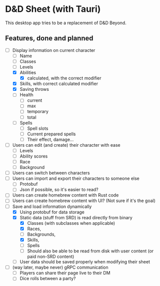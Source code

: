 # D&D Sheet (with Tauri)

This desktop app tries to be a replacement of D&D Beyond.

## Features, done and planned

- [ ] Display information on current character
	- [ ] Name
	- [ ] Classes
	- [ ] Levels
	- [x] Abilities
		- [x] calculated, with the correct modifier
	- [x]  Skills, with correct calculated modifier
	- [x] Saving throws
	- [ ] Health
		- [ ] current
		- [ ] max
		- [ ] temporary
		- [ ] total
	- [ ] Spells
		- [ ] Spell slots
		- [ ] Current prepared spells
		- [ ] Their effect, damage...
- [ ] Users can edit (and create) their character with ease
	- [ ] Levels
	- [ ] Ability scores
	- [ ] Race
	- [ ] Background
- [ ] Users can switch between characters
- [ ] Users can import and export their characters to someone else
	- [ ] Protobuf
	- [ ] Json if possible, so it's easier to read?
- [ ] Users can create homebrew content with Rust code
- [ ] Users can create homebrew content with UI? (Not sure if it's the goal)
- [ ] Save and load information dynamically
	- [x] Using protobuf for data storage
	- [x] Static data (stuff from SRD) is read directly from binary
		- [x] Classes (with subclasses when applicable)
		- [x] Races,
		- [ ] Backgrounds,
		- [x] Skills,
		- [ ] Spells
		- [ ] Should also be able to be read from disk with user content (or paid non-SRD content)
	- [ ] User data should be saved properly when modifying their sheet
- [ ] (way later, maybe never) gRPC communication
	- [ ] Players can share their page live to their DM
	- [ ] Dice rolls between a party?
